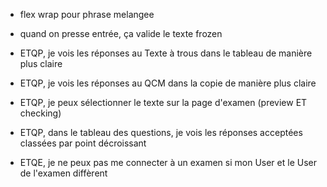 <!-- -   Ne plus mettre en gris / disabled les radio -->
<!-- -   enlever coloration jaune -->

-   flex wrap pour phrase melangee
-   quand on presse entrée, ça valide le texte frozen

-   ETQP, je vois les réponses au Texte à trous dans le tableau de manière plus claire

-   ETQP, je vois les réponses au QCM dans la copie de manière plus claire

-   ETQP, je peux sélectionner le texte sur la page d'examen (preview ET checking)

-   ETQP, dans le tableau des questions, je vois les réponses acceptées classées par point décroissant

-   ETQE, je ne peux pas me connecter à un examen si mon User et le User de l'examen diffèrent
